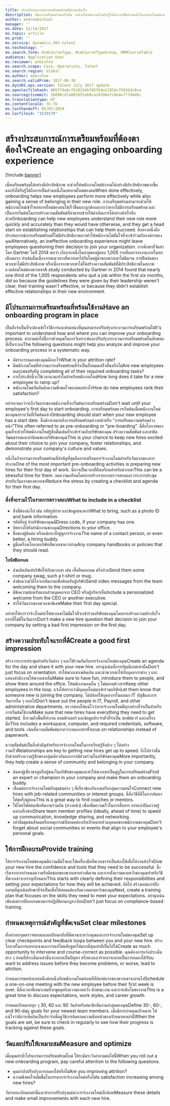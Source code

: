 ```yaml
---
title: สร้างประสบการณ์การเตรียมพร้อมที่ต้องตาต้องใจ
description: เมื่อการเตรียมพร้อมเสร็จสิ้น จะช่วยให้พนักงานใหม่รับรู้ได้ถึงการเป็นส่วนหนึ่งในองค์กรใหม่ของตน
author: andreabichsel
manager: ''
ms.date: 11/14/2017
ms.topic: article
ms.prod: ''
ms.service: dynamics-365-talent
ms.technology: ''
ms.search.form: HcmCourseType, HcmCourseTypeGroup, HRMCourseTable
audience: Application User
ms.reviewer: anbichse
ms.search.scope: Core, Operations, Talent
ms.search.region: Global
ms.author: anbichse
ms.search.validFrom: 2017-06-30
ms.dyn365.ops.version: Talent July 2017 update
ms.openlocfilehash: 805f74a0cf618254b7d5fb9a1195dc75832dc0ca
ms.sourcegitcommit: 2b890cd7a801055ab0ca24398efc8e4e777d4d8c
ms.translationtype: HT
ms.contentlocale: th-TH
ms.lasthandoff: 05/07/2019
ms.locfileid: "1519179"
---
```

# <a name="create-an-engaging-onboarding-experience"></a><span data-ttu-id="1837c-103">สร้างประสบการณ์การเตรียมพร้อมที่ต้องตาต้องใจ</span><span class="sxs-lookup"><span data-stu-id="1837c-103">Create an engaging onboarding experience</span></span>

[!include [banner](includes/banner.md)]

<span data-ttu-id="1837c-104">เมื่อเตรียมพร้อมได้อย่างมีประสิทธิภาพ จะช่วยให้พนักงานใหม่ทำงานได้อย่างมีประสิทธิภาพมากขึ้น และยังได้รับรู้ได้ถึงการเป็นส่วนหนึ่งในบทบามใหม่ของตน</span><span class="sxs-lookup"><span data-stu-id="1837c-104">When done effectively, onboarding helps new employees perform more effectively while also gaining a sense of belonging in their new role.</span></span> <span data-ttu-id="1837c-105">การเตรียมพร้อมสามารถช่วยให้พนักงานใหม่เข้าใจบทบาทใหม่ของตนได้เร็วขึ้นและถูกต้องมากกว่าหากไม่มีการเตรียมพร้อม และเป็นการเริ่มต้นในการสร้างความสัมพันธ์ที่สามารถช่วยให้ดำเนินการได้อย่างสำเร็จอีกด้วย</span><span class="sxs-lookup"><span data-stu-id="1837c-105">Onboarding can help new employees understand their new role more quickly and accurately than they would have otherwise, and they get a head start on establishing relationships that can help them succeed.</span></span> <span data-ttu-id="1837c-106">อีกทางหนึ่งคือ ประสบการณ์การเตรียมพร้อมที่ไม่มีประสิทธิภาพอาจทำให้พนักงานไม่มั่นใจที่จะเข้าร่วมกับองค์กรของคุณ</span><span class="sxs-lookup"><span data-stu-id="1837c-106">Alternatively, an ineffective onboarding experience might leave employees questioning their decision to join your organization.</span></span> <span data-ttu-id="1837c-107">การศึกษาที่จัดทำโดย Gartner ในปี 2014 พบว่า เกือบจะหนึ่งในสามของผู้ตอบ 1,005 รายที่ออกจากงานภายในหกเดือนแรก ทำเช่นนั้นเนื่องจากแนวทางที่พวกเขาได้รับโดยผู้นำของพวกเขาไม่ชัดเจน การฝึกฝนของพวกเขาไม่มีประสิทธิภาพ หรือเนื่องจากพวกเขาไม่ได้สร้างความสัมพันธ์ที่มีประสิทธิภาพในสภาพแวดล้อมใหม่ของพวกเขา</span><span class="sxs-lookup"><span data-stu-id="1837c-107">A study conducted by Gartner in 2014 found that nearly one third of the 1,005 respondents who quit a job within the first six months, did so because the guidelines they were given by their leadership weren't clear, their training wasn't effective, or because they didn't establish effective relationships in their new environment.</span></span>

## <a name="have-an-onboarding-program-in-place"></a><span data-ttu-id="1837c-108">มีโปรแกรมการเตรียมพร้อมที่พร้อมใช้งาน</span><span class="sxs-lookup"><span data-stu-id="1837c-108">Have an onboarding program in place</span></span>
<span data-ttu-id="1837c-109">เป็นสิ่งจำเป็นที่จะต้องเข้าใจวิธีการและตำแหน่งที่คุณสามารถปรับปรุงกระบวนการเตรียมพร้อมได้</span><span class="sxs-lookup"><span data-stu-id="1837c-109">It's important to understand how and where you can improve your onboarding process.</span></span> <span data-ttu-id="1837c-110">คำถามต่อไปนี้อาจช่วยคุณในการวิเคราะห์และปรับปรุงกระบวนการเตรียมพร้อมในลักษณะที่เป็นระบบ</span><span class="sxs-lookup"><span data-stu-id="1837c-110">The following questions might help you analyze and improve your onboarding process in a systematic way.</span></span>

- <span data-ttu-id="1837c-111">อัตราการลดลงของคุณคืออะไร</span><span class="sxs-lookup"><span data-stu-id="1837c-111">What is your attrition rate?</span></span>
- <span data-ttu-id="1837c-112">มีพนักงานใหม่ที่ทำงานการเตรียมพร้อมที่จำเป็นทั้งหมดเสร็จสิ้นหรือไม่</span><span class="sxs-lookup"><span data-stu-id="1837c-112">Are new employees successfully completing all of their required onboarding tasks?</span></span>
- <span data-ttu-id="1837c-113">การไล่ระดับนี้จะใช้เวลานานเท่าใดสำหรับพนักงานใหม่</span><span class="sxs-lookup"><span data-stu-id="1837c-113">How long does it take for a new employee to ramp up?</span></span>
- <span data-ttu-id="1837c-114">พนักงานใหม่จัดอันดับความพึงพอใจของตนอย่างไร</span><span class="sxs-lookup"><span data-stu-id="1837c-114">How do new employees rank their satisfaction?</span></span>

<span data-ttu-id="1837c-115">อย่ารอจนกว่าจะถึงวันแรกของพนักงานที่จะเริ่มต้นการเตรียมพร้อม</span><span class="sxs-lookup"><span data-stu-id="1837c-115">Don't wait until your employee's first day to start onboarding.</span></span> <span data-ttu-id="1837c-116">การเตรียมพร้อมควรเริ่มต้นเมื่อพนักงานใหม่ของคุณทราบวันที่เริ่มต้นแล้ว</span><span class="sxs-lookup"><span data-stu-id="1837c-116">Onboarding should start when your new employee has a start date.</span></span> <span data-ttu-id="1837c-117">ซึ่งมักจะหมายถึงการเตรียมพร้อมล่วงหน้าหรือ "การเตรียมความพร้อมล่วงหน้า"</span><span class="sxs-lookup"><span data-stu-id="1837c-117">This often referred to as pre-onboarding or "pre-boarding".</span></span> <span data-ttu-id="1837c-118">นี่คือโอกาสของคุณที่จะช่วยให้พนักงานใหม่รู้สึกตื่นเต้นที่จะเข้าร่วมกับบริษัทของคุณ สร้างความสัมพันธ์ และสาธิตวัฒนธรรมและค่านิยมของบริษัทของคุณ</span><span class="sxs-lookup"><span data-stu-id="1837c-118">This is your chance to keep new hires excited about their choice to join your company, foster relationships, and demonstrate your company's culture and values.</span></span>

<span data-ttu-id="1837c-119">หนึ่งในกิจกรรมการเตรียมพร้อมที่สำคัญที่สุดคือการเตรียมการจ้างงานใหม่สำหรับวันแรกของการทำงาน</span><span class="sxs-lookup"><span data-stu-id="1837c-119">One of the most important pre-onboarding activities is preparing new hires for their first day of work.</span></span> <span data-ttu-id="1837c-120">นี่อาจเป็นเวลาที่ตึงเครียดสำหรับพวกเขา</span><span class="sxs-lookup"><span data-stu-id="1837c-120">This can be a stressful time for them.</span></span> <span data-ttu-id="1837c-121">ลดความเครียมโดยการสร้างรายการตรวจสอบและวาระการประชุมสำหรับวันแรกของพวกเขา</span><span class="sxs-lookup"><span data-stu-id="1837c-121">Reduce the stress by creating a checklist and agenda for their first day.</span></span>

### <a name="what-to-include-in-a-checklist"></a><span data-ttu-id="1837c-122">สิ่งที่จะรวมไว้ในรายการตรวจสอบ</span><span class="sxs-lookup"><span data-stu-id="1837c-122">What to include in a checklist</span></span>

- <span data-ttu-id="1837c-123">สิ่งที่ต้องนำไป เช่น รหัสรูปถ่าย และข้อมูลธนาคาร</span><span class="sxs-lookup"><span data-stu-id="1837c-123">What to bring, such as a photo ID and bank information.</span></span>
- <span data-ttu-id="1837c-124">รหัสที่อยู่ ถ้าบริษัทของคุณมี</span><span class="sxs-lookup"><span data-stu-id="1837c-124">Dress code, if your company has one.</span></span>
- <span data-ttu-id="1837c-125">ทิศทางไปยังสำนักงานของคุณ</span><span class="sxs-lookup"><span data-stu-id="1837c-125">Directions to your office.</span></span>
- <span data-ttu-id="1837c-126">ชื่อของผู้ติดต่อ หรือแม้กระทั่งคู่หูการจ้างงาน</span><span class="sxs-lookup"><span data-stu-id="1837c-126">The name of a contact person, or even better, a hiring buddy.</span></span>
- <span data-ttu-id="1837c-127">คู่มือหรือนโยบายบริษัทที่พวกเขาควรอ่าน</span><span class="sxs-lookup"><span data-stu-id="1837c-127">Any company handbooks or policies that they should read.</span></span>

<span data-ttu-id="1837c-128">**โบนัส**</span><span class="sxs-lookup"><span data-stu-id="1837c-128">**Bonus**</span></span>

- <span data-ttu-id="1837c-129">ส่งผลิตภัณฑ์บริษัทให้กับพวกเขา เช่น เสื้อยืดคอกลม หรือถ้วย</span><span class="sxs-lookup"><span data-stu-id="1837c-129">Send them some company swag, such a t-shirt or mug.</span></span>
- <span data-ttu-id="1837c-130">ส่งข้อความวิดีโอจากทีมงานเพื่อต้อนรับสู่บริษัท</span><span class="sxs-lookup"><span data-stu-id="1837c-130">Send video messages from the team welcoming them to the company.</span></span>
- <span data-ttu-id="1837c-131">มีข้อความต้อนรับแบบส่วนบุคคลจาก CEO หรือผู้บริหารอื่น</span><span class="sxs-lookup"><span data-stu-id="1837c-131">Include a personalized welcome from the CEO or another executive.</span></span>
- <span data-ttu-id="1837c-132">ทำให้วันแรกของพวกเขาพิเศษ</span><span class="sxs-lookup"><span data-stu-id="1837c-132">Make their first day special.</span></span>

<span data-ttu-id="1837c-133">อย่าทำให้การว่าจ้างใหม่ทำให้พวกเขาไม่มั่นใจที่จะเข้าร่วมบริษัทของคุณโดยการสร้างความประทับใจแรกที่ไม่ดีในวันแรก</span><span class="sxs-lookup"><span data-stu-id="1837c-133">Don't make a new hire question their decision to join your company by setting a bad first impression on the first day.</span></span>

## <a name="create-a-good-first-impression"></a><span data-ttu-id="1837c-134">สร้างความประทับใจแรกที่ดี</span><span class="sxs-lookup"><span data-stu-id="1837c-134">Create a good first impression</span></span>

<span data-ttu-id="1837c-135">สร้างวาระการประชุมสำหรับวันต่าง ๆ และใช้ร่วมกันกับการจ้างงานใหม่ของคุณ</span><span class="sxs-lookup"><span data-stu-id="1837c-135">Create an agenda for the day and share it with your new hire.</span></span> <span data-ttu-id="1837c-136">อย่ามุ่งเน้นที่การปฐมนิเทศเท่านั้น</span><span class="sxs-lookup"><span data-stu-id="1837c-136">Don't just focus on orientation.</span></span> <span data-ttu-id="1837c-137">ทำให้พวกเขาเพลิดเลิน แนะนำพวกเขาให้กับบุคลากรต่าง ๆ และแสดงสำนักงานให้พวกเขาเห็น</span><span class="sxs-lookup"><span data-stu-id="1837c-137">Make sure to have fun, introduce them to people, and show them around the office.</span></span> <span data-ttu-id="1837c-138">ให้พนักงานคนอื่น ๆ ไม่พลาดข่าวสาร</span><span class="sxs-lookup"><span data-stu-id="1837c-138">Keep other employees in the loop.</span></span> <span data-ttu-id="1837c-139">แจ้งให้ทราบว่ามีบุคคลใหม่มาเข้าร่วมบริษัท</span><span class="sxs-lookup"><span data-stu-id="1837c-139">Let them know that someone new is joining the company.</span></span> <span data-ttu-id="1837c-140">ไม่ปล่อยให้บุคลากรในแผนก IT บัญชีและการจัดการอื่น ๆ ออกไป</span><span class="sxs-lookup"><span data-stu-id="1837c-140">Don't leave out the people in IT, Payroll, and other administrative departments.</span></span> <span data-ttu-id="1837c-141">ตรวจสอบให้แน่ใจว่าการจ้างงานใหม่มีทุกอย่างที่จำเป็นสำหรับการเริ่มต้นใช้งาน</span><span class="sxs-lookup"><span data-stu-id="1837c-141">Make sure that new hires have everything they need to get started.</span></span> <span data-ttu-id="1837c-142">ซึ่งรวมถึงพื้นที่ทำงาน คอมพิวเตอร์ และข้อมูลประจำตัวที่จำเป็น ซอฟต์แวร์ และเครื่องมือ</span><span class="sxs-lookup"><span data-stu-id="1837c-142">This includes a workspace, computer, and required credentials, software, and tools.</span></span> <span data-ttu-id="1837c-143">เน้นที่ความสัมพันธ์มากกว่างานเอกสาร</span><span class="sxs-lookup"><span data-stu-id="1837c-143">Focus on relationships instead of paperwork.</span></span>

<span data-ttu-id="1837c-144">ความสัมพันธ์เป็นสิ่งสำคัญสำหรับการจ้างงานใหม่ในการเรียนรู้สิ่งต่าง ๆ ได้อย่างรวดเร็ว</span><span class="sxs-lookup"><span data-stu-id="1837c-144">Relationships are key to getting new hires get up to speed.</span></span> <span data-ttu-id="1837c-145">ยิ่งไปกว่านั้น ยังช่วยสร้างความรู้สึกของกลุ่มเดียวกันและการมีส่วนร่วมในบริษัทของคุณ</span><span class="sxs-lookup"><span data-stu-id="1837c-145">More importantly, they help create a sense of community and belonging in your company.</span></span>

- <span data-ttu-id="1837c-146">ค้นหาผู้เชี่ยวชาญหรือผู้ชนะในบริษัทของคุณและทำให้พวกเขาเป็นคู่หูในการเตรียมพร้อม</span><span class="sxs-lookup"><span data-stu-id="1837c-146">Find an expert or champion in your company and make them an onboarding buddy.</span></span>
- <span data-ttu-id="1837c-147">เชื่อมต่อการจ้างงานใหม่กับชุมชนต่าง ๆ ที่เกี่ยวข้องกับงานหรือกลุ่มความสนใจ</span><span class="sxs-lookup"><span data-stu-id="1837c-147">Connect new hires with job-related communities or interest groups.</span></span> <span data-ttu-id="1837c-148">นี่คือวิธีที่ดีในการค้นหาโค้ชหรือผู้สอน</span><span class="sxs-lookup"><span data-stu-id="1837c-148">This is a great way to find coaches or mentors.</span></span>
- <span data-ttu-id="1837c-149">ใช้โพรไฟล์สมาชิกทีมงานร่วมกัน (ล่วงหน้า) เพื่อเพิ่มความเร็วในการสื่อสาร การแบ่งปันความรู้ และเครือข่าย</span><span class="sxs-lookup"><span data-stu-id="1837c-149">Share team member profiles (ideally, ahead of time) to speed up communication, knowledge sharing, and networking.</span></span>
- <span data-ttu-id="1837c-150">อย่าลืมชุมชนสังคมหรือเหตุการณ์ที่สอดคล้องกับเป้าหมายส่วนบุคคลของพนักงานของคุณ</span><span class="sxs-lookup"><span data-stu-id="1837c-150">Don't forget about social communities or events that align to your employee's personal goals.</span></span>

## <a name="provide-training"></a><span data-ttu-id="1837c-151">ให้การฝึกอบรม</span><span class="sxs-lookup"><span data-stu-id="1837c-151">Provide training</span></span>

<span data-ttu-id="1837c-152">ให้การจ้างงานใหม่ของคุณมีความมั่นใจและให้เครื่องมือที่พวกเขาจำเป็นต้องใช้เพื่อให้งานสำเร็จ</span><span class="sxs-lookup"><span data-stu-id="1837c-152">Give your new hire the confidence and tools that they need to be successful.</span></span> <span data-ttu-id="1837c-153">ซึ่งเริ่มจากการกำหนดความรับผิดชอบของพวกเขาอย่างชัดเจน และการตั้งความคาดหวังของคุณสำหรับวิธีที่พวกเขาจะบรรลุเป้าหมาย</span><span class="sxs-lookup"><span data-stu-id="1837c-153">This starts with clearly defining their responsibilities and setting your expectations for how they will be achieved.</span></span> <span data-ttu-id="1837c-154">ถัดไป สร้างแผนการฝึกอบรมที่มุ่งเน้นทักษะที่จำเป็นเพื่อให้สอดคล้องกับความคาดหวังของคุณ</span><span class="sxs-lookup"><span data-stu-id="1837c-154">Next, create a training plan that focuses on the skills they need to meet your expectations.</span></span> <span data-ttu-id="1837c-155">อย่ามุ่งเน้นเพียงแต่การฝึกอบรมตามการปฏิบัติตามกฎระเบียบ</span><span class="sxs-lookup"><span data-stu-id="1837c-155">Don't just focus on compliance-based training.</span></span>

## <a name="set-clear-milestones"></a><span data-ttu-id="1837c-156">กำหนดเหตุการณ์สำคัญที่ชัดเจน</span><span class="sxs-lookup"><span data-stu-id="1837c-156">Set clear milestones</span></span>

<span data-ttu-id="1837c-157">ตั้งค่ารอบจุดตรวจสอบและผลป้อนกลับที่ชัดเจนระหว่างคุณและการจ้างงานใหม่ของคุณ</span><span class="sxs-lookup"><span data-stu-id="1837c-157">Set up clear checkpoints and feedback loops between you and your new hire.</span></span> <span data-ttu-id="1837c-158">สร้างโอกาสในการแทรกแซงและการแก้ไขหลักสูตรให้มากที่สุดเท่าที่เป็นไปได้</span><span class="sxs-lookup"><span data-stu-id="1837c-158">Create as much opportunity to intervene and course-correct as possible.</span></span> <span data-ttu-id="1837c-159">คุณต้องการแจ้งประเด็นต่าง ๆ ก่อนที่ประเด็นเหล่านั้นจะกลายเป็นปัญหา หรือหากเลวร้ายอาจกลายเป็นการลดลงได้</span><span class="sxs-lookup"><span data-stu-id="1837c-159">You want to address issues before they become problems, or worse, lead to attrition.</span></span>

<span data-ttu-id="1837c-160">กำหนดการพบปะแบบหนึ่งต่อหนึ่งกับพนักงานใหม่ก่อนที่สัปดาห์แรกของพวกเขาจะผ่านไป</span><span class="sxs-lookup"><span data-stu-id="1837c-160">Schedule a one-on-one meeting with the new employee before their first week is over.</span></span> <span data-ttu-id="1837c-161">นี่คือเวลาที่เหมาะสมที่จะพูดคุยถึงความคาดหวัง ลักษณะงาน และการเติบโตของงาน</span><span class="sxs-lookup"><span data-stu-id="1837c-161">This is a great time to discuss expectations, work styles, and career growth.</span></span>

<span data-ttu-id="1837c-162">กำหนดเป้าหมายทุก ๆ 30, 60 และ 90 วันสำหรับสมาชิกทีมงานล่าสุดของคุณ</span><span class="sxs-lookup"><span data-stu-id="1837c-162">Define 30-, 60-, and 90-day goals for your newest team members.</span></span> <span data-ttu-id="1837c-163">เมื่อมีการกำหนดเป้าหมาย ให้แน่ใจว่ามีการเช็คอินเป็นประจำเพื่อดูวิธีการติดตามความคืบหน้าของเป้าหมายเหล่านี้</span><span class="sxs-lookup"><span data-stu-id="1837c-163">When the goals are set, be sure to check in regularly to see how their progress is tracking against these goals.</span></span>

## <a name="measure-and-optimize"></a><span data-ttu-id="1837c-164">วัดและปรับให้เหมาะสม</span><span class="sxs-lookup"><span data-stu-id="1837c-164">Measure and optimize</span></span>

<span data-ttu-id="1837c-165">เมื่อคุณทำซ้ำโปรแกรมการเตรียมพร้อมใหม่ ให้ระมัดระวังคำถามต่อไปนี้</span><span class="sxs-lookup"><span data-stu-id="1837c-165">When you roll out a new onboarding program, pay careful attention to the following questions.</span></span> 

- <span data-ttu-id="1837c-166">คุณกำลังปรับปรุงการลดลงใช่หรือไม่</span><span class="sxs-lookup"><span data-stu-id="1837c-166">Are you improving attrition?</span></span>
- <span data-ttu-id="1837c-167">ความพึงพอใจเพิ่มขึ้นในบรรดาการจ้างงานใหม่หรือไม่</span><span class="sxs-lookup"><span data-stu-id="1837c-167">Is satisfaction increasing among new hires?</span></span> 

<span data-ttu-id="1837c-168">วัดรายละเอียดเหล่านี้และทำการปรับปรุงแต่ละการจ้างงานใหม่เล็กน้อย</span><span class="sxs-lookup"><span data-stu-id="1837c-168">Measure these details and make small improvements with each new hire.</span></span>

